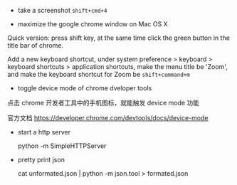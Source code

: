 * take a screenshot  `shift+cmd+4 `

* maximize the google chrome window on Mac OS X

Quick version: press shift key, at the same time click the green button in the
title bar of chrome.

Add a new keyboard shortcut, under system preference > keyboard > keyboard
shortcuts > application shortcuts, make the menu title be 'Zoom', and make the
keyboard shortcut for Zoom be `shift+command+m`

* toggle device mode of chrome dveloper tools

点击 chrome 开发者工具中的手机图标，就能触发 device mode 功能

官方文档 <https://developer.chrome.com/devtools/docs/device-mode>

* start a http server

    python -m SimpleHTTPServer

* pretty print json

    cat unformated.json | python -m json.tool > formated.json
